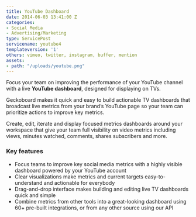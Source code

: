 ```yaml
---
title: YouTube Dashboard
date: 2014-06-03 13:41:00 Z
categories:
- Social Media
- Advertising/Marketing
type: ServicePost
servicename: youtube4
templateversion: '1'
others: vimeo, twitter, instagram, buffer, mention
assets:
- path: "/uploads/youtube.png"
---
```


Focus your team on improving the performance of your YouTube channel with a live **YouTube dashboard**, designed for displaying on TVs.

Geckoboard makes it quick and easy to build actionable TV dashboards that broadcast live metrics from your brand’s YouTube page so your team can prioritize actions to improve key metrics.

Create, edit, iterate and display focused metrics dashboards around your workspace that give your team full visibility on video metrics including views, minutes watched, comments, shares subscribers and more.


<div class="useful-resources widget-main__inner">
<h3>Key features</h3>
<ul class="resources-links">
<li><span>Focus teams to improve key social media metrics with a highly visible dashboard powered by your YouTube account</span></li>
<li><span>Clear visualizations make metrics and current targets easy-to-understand and actionable for everybody</span></li>
<li><span>Drag-and-drop interface makes building and editing live TV dashboards quick and simple</span></li>
<li><span>Combine metrics from other tools into a great-looking dashboard using 60+ pre-built integrations, or from any other source using our API</span></li>
</ul>
</div>
